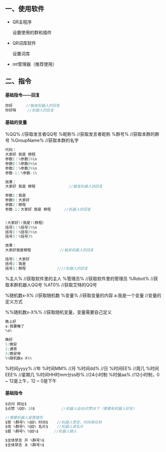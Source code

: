 ## 一、使用软件

- QR主程序

  设置使用的群和插件

- QR词库软件

  设置词库

- mt管理器（推荐使用）

## 二、指令

#### 基础指令——回复

```C
你好		//触发机器人的回复
你好呀		//机器人的回复
```

####  基础的变量

%QQ%				//获取发言者QQ号
%昵称%				//获取发言者昵称
%群号%				//获取本群的群号
%GroupName%		//获取本群的名字

```c
代码：
大家好 我是 穆程
参数1：%参数1%\n 
参数0：%参数0%\n 
参数2：%参数2%\n 
参数-1：%参数-1% 

效果：
大家好 我是 穆程				//触发机器人的回复

参数1：我是
参数0：大家好
参数2：穆程
参数-1：大家好 我是 穆程		//机器人的回复


(大家好)(我是)(穆程） 
括号1：%括号1%\n 
括号2：%括号2%\n 
括号3：%括号3%

效果：
大家好我是穆程				//触发机器人的回复

括号1：大家好
括号2：我是
括号3：穆程				////机器人的回复
```

%主人%			//获取软件里的主人
%管理员%		//获取软件里的管理员
%Robot%		//获取本群机器人QQ号
%AT0%			//获取艾特的QQ号



%随机数x-X%			//获取随机数
%变量%				//获取变量的内容
a:我是一个变量			//变量的定义方式

%%随机数x-X%%		//获取随机变量，变量需要自己定义

~~~c
晚上好
a:我要睡了
%a%

晚好
1:晚安
2:通宵
3:晚安呀
%%随机数x-X%%
~~~

%时间yyyy%			//年
%时间MM%			//月
%时间dd%			//日
%时间EE%			//周几
%时间EEE%			//星期几
%时间HH时mm分ss秒%	//24小时制
%时侯aa%			//12小时制，0 ~ 12是上午，12 ~ 0是下午

#### 基础指令

~~~c
$访问 网址$
$点赞 %QQ% 10$			//机器人自动点赞10下（需要有机器人好友）

//需要机器人是管理员
$禁 %群号% %QQ% 时间$	//机器人禁言，时间单位秒
$改 %群号% %QQ% 名片$	//机器人改名片
$题 %群号% %QQ%$		//机器人踢人

$全体禁言 开 %群号%$
$全体禁言 关 %群号%$
~~~


